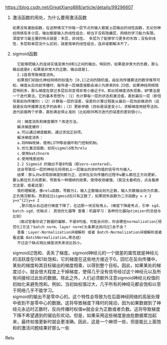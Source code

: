 https://blog.csdn.net/GreatXiang888/article/details/99296607
1. 激活函数的用处，为什么要用激活函数
   ```
   如果没有激励函数，在这种情况下你每一层节点的输入都是上层输出的线性函数，无论你神经网络有多少层，输出都是输入的线性组合，相当于没有隐藏层，网络的学习能力有限。
   深度学习最主要的特点就是：多层，非线性。 多层为了能够学习更多的东西；没有非线性，多层和单层没什么区别，就是简单的线性组合，连异或都解决不了。

   ```
2. sigmoid函数
   ```
     它能够把输入的连续实值变换为0和1之间的输出，特别的，如果是非常大的负数，那么输出就是0；如果是非常大的正数，输出就是1.
     2.1容易导致梯度消失。
     如果我们初始化神经网络的权值为 [0,1]之间的随机值，由反向传播算法的数学推导可知，梯度从后向前传播时，每传递一层梯度值都会减小为原来的0.25倍，如果神经网络隐层特别多，那么梯度在穿过多层后将变得非常小接近于0，即出现梯度消失现象。BP算法是一个迭代算法，它的基本思想为：（1）先计算每一层的状态和激活值，直到最后一层（即信号是前向传播的）；（2）计算每一层的误差，误差的计算过程是从最后一层向前推进的（这就是反向传播算法名字的由来）；（3）更新参数（目标是误差变小）。求解梯度用链导法则。迭代前面两个步骤，直到满足停止准则（比如相邻两次迭代的误差的差别很小）。
   
     问：梯度消失和梯度爆炸？改进方法。
     解决梯度爆炸：
     a.可以通过梯度截断。通过添加正则项。
     解决梯度消失：
     a.将RNN改掉，使用LSTM等自循环和门控制机制。
     b.优化激活函数，如将sigmold改为relu
     c.使用batchnorm
     d.使用残差结构
     2.2 Sigmoid 的输出不是0均值（即zero-centered）。
     这会导致后一层的神经元将得到上一层输出的非0均值的信号作为输入。
     结果：那么对w求局部梯度则都为正，这样在反向传播的过程中w要么都往正方向更新，要么都往负方向更新，导致有一种捆绑的效果，使得收敛缓慢。（我没太看明白，点击看原文这里，或者这里）
     我的理解是，像relu函数，导数为1，输入正数输出则为正数，输入负数输出则为负数，正负情况都有。而若经过sigmoid后只有正数了，如果损失函数为二次函数y = x 2 y=x^{2}y=x 2
      ,那只能从右边进行梯度下降了，左边那一块没有用上。（梯度下降是考点，引申 sgd，batch-sgd，优缺点； 其他优化器等 查看：机器学习：各种优化器Optimizer的总结与比较）
     （面试官看你说了数据的偏移，不是0均值，可能会问你，你会哪些normalization[规范化]方法？batch norm，layer norm[头条算法岗问过]会不会？
     查看：Layer-Normalization详细解析 或者 Batch-Normalization详细解析或者看这篇 BatchNormalization…等总结）
     不过这个缺点相比梯度消失来说比较小。

   ```
     sigmoid过饱和、丢失了梯度。sigmoid神经元的一个很差的属性就是神经元的活跃度在0和1处饱和，它的梯度在这些地方接近于0。回忆在反向传播中，某处的梯度和其目标输出的梯度相乘，以得到整个目标。因此，如果某处的梯度过小，就会很大程度上干掉梯度，使得几乎没有信号经过这个神经元以及所有间接经过此处的数据。除此之外，人们必须额外注意sigmoid神经元权值的初始化来避免饱和。例如，当初始权值过大，几乎所有的神经元都会饱和以至于网络几乎不能学习。  
     sigmoid的输出不是零中心的。这个特性会导致为在后面神经网络的高层处理中收到不是零中心的数据。这将导致梯度下降时的晃动，因为如果数据到了神经元永远时正数时，反向传播时权值w就会全为正数或者负数。这将导致梯度下降不希望遇到的锯齿形欢动。但是，如果采用这些梯度是由批数据累加起来，最终权值更新时就会更准确。因此，这是一个麻烦一些，但是能比上面饱和的激活问题结果好那么一些
   

Relu
